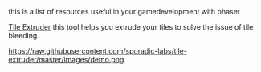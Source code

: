 this is a list of resources useful in your gamedevelopment with phaser

[Tile Extruder][te] this tool helps you extrude your tiles to solve the issue of tile bleeding.

https://raw.githubusercontent.com/sporadic-labs/tile-extruder/master/images/demo.png

[te]: https://github.com/sporadic-labs/tile-extruder
